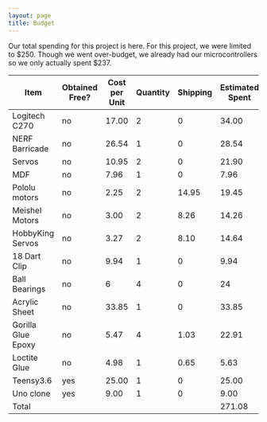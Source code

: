 ```yaml
---
layout: page
title: Budget
---
```


Our total spending for this project is here.
For this project, we were limited to $250.
Though we went over-budget, we already had our microcontrollers so we only actually spent $237.


| Item               | Obtained Free? | Cost per Unit | Quantity | Shipping | Estimated Spent |
|--------------------|----------------|---------------|----------|----------|-----------------|
| Logitech C270      | no             | 17.00         | 2        | 0        | 34.00           |
| NERF Barricade     | no             | 26.54         | 1        | 0        | 28.54           |
| Servos             | no             | 10.95         | 2        | 0        | 21.90           |
| MDF                | no             | 7.96          | 1        | 0        | 7.96            |
| Pololu motors      | no             | 2.25          | 2        | 14.95    | 19.45           |
| Meishel Motors     | no             | 3.00          | 2        | 8.26     | 14.26           |
| HobbyKing Servos   | no             | 3.27          | 2        | 8.10     | 14.64           |
| 18 Dart Clip       | no             | 9.94          | 1        | 0        | 9.94            |
| Ball Bearings      | no             | 6             | 4        | 0        | 24              |
| Acrylic Sheet      | no             | 33.85         | 1        | 0        | 33.85           |
| Gorilla Glue Epoxy | no             | 5.47          | 4        | 1.03     | 22.91           |
| Loctite Glue       | no             | 4.98          | 1        | 0.65     | 5.63            |
| Teensy3.6          | yes            | 25.00         | 1        | 0        | 25.00           |
| Uno clone          | yes            | 9.00          | 1        | 0        | 9.00            |
| Total              |                |               |          |          | 271.08          |
